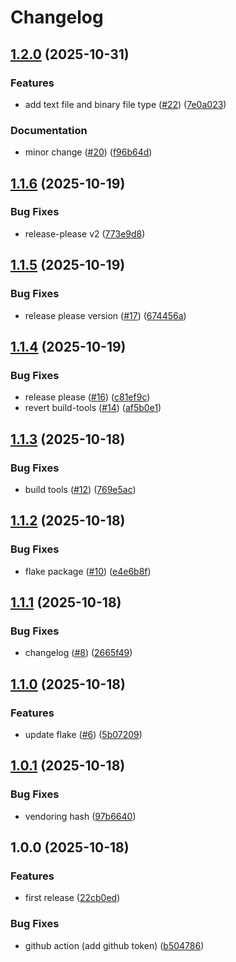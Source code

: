 # Changelog

## [1.2.0](https://github.com/badele/godown/compare/v1.1.6...v1.2.0) (2025-10-31)


### Features

* add text file and binary file type ([#22](https://github.com/badele/godown/issues/22)) ([7e0a023](https://github.com/badele/godown/commit/7e0a02339a6f4dde7dbe20fa627d579e53574671))


### Documentation

* minor change ([#20](https://github.com/badele/godown/issues/20)) ([f96b64d](https://github.com/badele/godown/commit/f96b64dcd4c65de9aa17939e6c6e6fd4440e5737))

## [1.1.6](https://github.com/badele/godown/compare/v1.1.5...v1.1.6) (2025-10-19)


### Bug Fixes

* release-please v2 ([773e9d8](https://github.com/badele/godown/commit/773e9d8a520a02f2d2681b21558faca9628c6ee4))

## [1.1.5](https://github.com/badele/godown/compare/v1.1.4...v1.1.5) (2025-10-19)


### Bug Fixes

* release please version ([#17](https://github.com/badele/godown/issues/17)) ([674456a](https://github.com/badele/godown/commit/674456a2ff5c2cae6bd5c25dfe3858d2aaeb249d))

## [1.1.4](https://github.com/badele/godown/compare/v1.1.3...v1.1.4) (2025-10-19)


### Bug Fixes

* release please ([#16](https://github.com/badele/godown/issues/16)) ([c81ef9c](https://github.com/badele/godown/commit/c81ef9cf4f0a8879b5ba47a0be573639960281ed))
* revert build-tools ([#14](https://github.com/badele/godown/issues/14)) ([af5b0e1](https://github.com/badele/godown/commit/af5b0e1a0fceca851ce7c9fe5ae84609616e5824))

## [1.1.3](https://github.com/badele/godown/compare/v1.1.2...v1.1.3) (2025-10-18)


### Bug Fixes

* build tools ([#12](https://github.com/badele/godown/issues/12)) ([769e5ac](https://github.com/badele/godown/commit/769e5acfaf907004c373a9dff86d56445b2fe171))

## [1.1.2](https://github.com/badele/godown/compare/v1.1.1...v1.1.2) (2025-10-18)


### Bug Fixes

* flake package ([#10](https://github.com/badele/godown/issues/10)) ([e4e6b8f](https://github.com/badele/godown/commit/e4e6b8fab1fc2d7c5f2a4ad31863fc010c1fa4f2))

## [1.1.1](https://github.com/badele/godown/compare/v1.1.0...v1.1.1) (2025-10-18)


### Bug Fixes

* changelog ([#8](https://github.com/badele/godown/issues/8)) ([2665f49](https://github.com/badele/godown/commit/2665f49f49dea08e9a4284b83f5c20aecc0f4629))

## [1.1.0](https://github.com/badele/godown/compare/v1.0.1...v1.1.0) (2025-10-18)


### Features

* update flake ([#6](https://github.com/badele/godown/issues/6)) ([5b07209](https://github.com/badele/godown/commit/5b07209332bf5d34eb2223ad2eaf7be375b9336a))

## [1.0.1](https://github.com/badele/godown/compare/v1.0.0...v1.0.1) (2025-10-18)


### Bug Fixes

* vendoring hash ([97b6640](https://github.com/badele/godown/commit/97b6640b456db21f25bea9346f4f9c74896c3865))

## 1.0.0 (2025-10-18)


### Features

* first release ([22cb0ed](https://github.com/badele/godown/commit/22cb0ed0a1c1bc4650327818ee47a9296e9832c9))


### Bug Fixes

* github action (add github token) ([b504786](https://github.com/badele/godown/commit/b504786e2014a31ec2295a1361b12061b4043ead))
